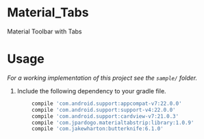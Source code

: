 # Material_Tabs
Material Toolbar with Tabs

# Usage

*For a working implementation of this project see the `sample/` folder.*

  1. Include the following dependency to your gradle file.

```groovy
        compile 'com.android.support:appcompat-v7:22.0.0'
        compile 'com.android.support:support-v4:22.0.0'
        compile 'com.android.support:cardview-v7:21.0.3'
        compile 'com.jpardogo.materialtabstrip:library:1.0.9'
        compile 'com.jakewharton:butterknife:6.1.0'
```